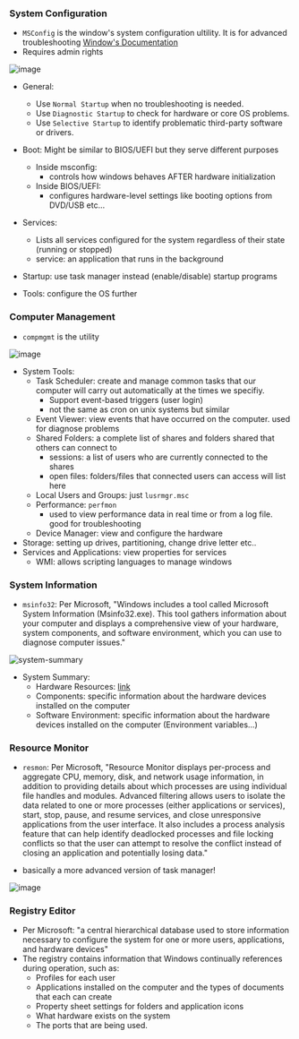   ### System Configuration

- `MSConfig` is the window's system configuration ultility. It is for advanced troubleshooting [Window's Documentation](https://learn.microsoft.com/en-us/troubleshoot/windows-client/performance/system-configuration-utility-troubleshoot-configuration-errors)
- Requires admin rights

![image](https://github.com/user-attachments/assets/e4ce2f67-2a7c-46e9-92be-ee5d61a584c4)

  - General:
    - Use `Normal Startup` when no troubleshooting is needed.
    - Use `Diagnostic Startup` to check for hardware or core OS problems.
    - Use `Selective Startup` to identify problematic third-party software or drivers.

  - Boot: Might be similar to BIOS/UEFI but they serve different purposes
    - Inside msconfig:
      - controls how windows behaves AFTER hardware initialization
    - Inside BIOS/UEFI:
      - configures hardware-level settings like booting options from DVD/USB etc...
  - Services:
    - Lists all services configured for the system regardless of their state (running or stopped)
    - service: an application that runs in the background
  - Startup: use task manager instead (enable/disable) startup programs
  - Tools: configure the OS further

### Computer Management

- `compmgmt` is the utility

![image](https://github.com/user-attachments/assets/bf0068b9-ee19-4df1-9129-79b6b54c2b69)


- System Tools:
  - Task Scheduler: create and manage common tasks that our computer will carry out automatically at the times we specifiy.
    - Support event-based triggers (user login)
    - not the same as cron on unix systems but similar
  - Event Viewer: view events that have occurred on the computer. used for diagnose problems
  - Shared Folders: a complete list of shares and folders shared that others can connect to
    - sessions: a list of users who are currently connected to the shares
    - open files: folders/files that connected users can access will list here
  - Local Users and Groups: just `lusrmgr.msc`
  - Performance: `perfmon`
    - used to view performance data in real time or from a log file. good for troubleshooting
  - Device Manager: view and configure the hardware
- Storage: setting up drives, partitioning, change drive letter etc..
- Services and Applications: view properties for services
  - WMI: allows scripting languages to manage windows

### System Information

- `msinfo32`: Per Microsoft, "Windows includes a tool called Microsoft System Information (Msinfo32.exe).  This tool gathers information about your computer and displays a comprehensive view of your hardware, system components, and software environment, which you can use to diagnose computer issues."

![system-summary](https://github.com/user-attachments/assets/1df29e96-d64f-49d1-82a1-10cf876a5912)

 
- System Summary:
  - Hardware Resources: [link](https://learn.microsoft.com/en-us/windows-hardware/drivers/kernel/hardware-resources)
  - Components: specific information about the hardware devices installed on the computer
  - Software Environment: specific information about the hardware devices installed on the computer (Environment variables...)

### Resource Monitor

- `resmon`: Per Microsoft, "Resource Monitor displays per-process and aggregate CPU, memory, disk, and network usage information, in addition to providing details about which processes are using individual file handles and modules. Advanced filtering allows users to isolate the data related to one or more processes (either applications or services), start, stop, pause, and resume services, and close unresponsive applications from the user interface. It also includes a process analysis feature that can help identify deadlocked processes and file locking conflicts so that the user can attempt to resolve the conflict instead of closing an application and potentially losing data."

- basically a more advanced version of task manager!

![image](https://github.com/user-attachments/assets/e4aec5ab-2eda-41c5-ae39-7f66b17c94ca)

### Registry Editor
- Per Microsoft: "a central hierarchical database used to store information necessary to configure the system for one or more users, applications, and hardware devices"
- The registry contains information that Windows continually references during operation, such as:
  - Profiles for each user
  - Applications installed on the computer and the types of documents that each can create
  - Property sheet settings for folders and application icons
  - What hardware exists on the system
  - The ports that are being used.
